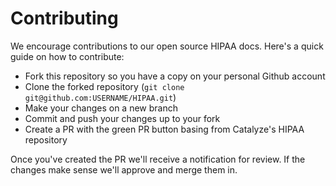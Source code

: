 # Contributing

We encourage contributions to our open source HIPAA docs. Here's a quick guide on how to contribute:

- Fork this repository so you have a copy on your personal Github account
- Clone the forked repository (`git clone git@github.com:USERNAME/HIPAA.git`)
- Make your changes on a new branch
- Commit and push your changes up to your fork
- Create a PR with the green PR button basing from Catalyze's HIPAA repository

Once you've created the PR we'll receive a notification for review. If the changes make sense we'll approve and merge them in.